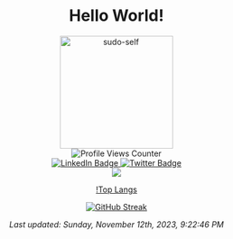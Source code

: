<div align="center">
  <h1>Hello World!</h1>
  <img src="https://media.licdn.com/dms/image/D5603AQFZs0EJGUIX9g/profile-displayphoto-shrink_800_800/0/1712622578703?e=1720051200&v=beta&t=_Gdf1MbrmC60zhyQqw_h1PZy_lWWzcJxcd06h3OMhYM" alt="sudo-self" width="200"/>
</div>
<div align="center">
  <img src="https://komarev.com/ghpvc/?username=sudo-self&style=flat-square&color=blue" alt="Profile Views Counter" />
</div>
<div align="center">
  <a href="https://www.linkedin.com/in/jrsdevelopments/">
    <img src="https://img.shields.io/badge/LinkedIn-blue?style=for-the-badge&logo=linkedin&logoColor=white" alt="LinkedIn Badge"/>
  </a>
  <a href="https://x.com/ilostmyipadL">
    <img src="https://img.shields.io/badge/Twitter-blue?style=for-the-badge&logo=twitter&logoColor=white" alt="Twitter Badge"/>
  </a>
</div>

<div align="center">
<a href="https://github.com/ryo-ma/github-profile-trophy">
  <img src="https://github-profile-trophy.vercel.app/?username=sudo-self&column=3&theme=onedark" />
  </a>
  
[!Top Langs](https://github-readme-stats.vercel.app/api/top-langs/?username=sudo-self)
  
[![GitHub Streak](https://streak-stats.demolab.com?user=sudo-self&theme=vue-dark)](https://git.io/streak-stats)

</div>
<div align="center">
  
  
  <i>Last updated: Sunday, November 12th, 2023, 9:22:46 PM</i>
</div>




